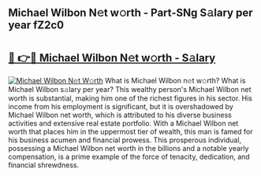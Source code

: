 ## Michael Wilbon N𝚎t w𝚘rth - Part-SNg S𝚊lary per year fZ2c0

# <h2><a href="http://gc0ken.nevu.top/?p=Michael+Wilbon">🔗 👉🔴 Michael Wilbon N𝚎t w𝚘rth - S𝚊lary</a></h2>

[![Michael Wilbon N𝚎t W𝚘rth](https://i.imgur.com/Oavwk0R.jpeg)](http://gc0ken.nevu.top/?p=Michael+Wilbon)
What is Michael Wilbon n𝚎t w𝚘rth? What is Michael Wilbon s𝚊lary per year?
This wealthy person's Michael Wilbon net worth is substantial, making him one of the richest figures in his sector. His income from his employment is significant, but it is overshadowed by Michael Wilbon net worth, which is attributed to his diverse business activities and extensive real estate portfolio. With a Michael Wilbon net worth that places him in the uppermost tier of wealth, this man is famed for his business acumen and financial prowess. This prosperous individual, possessing a Michael Wilbon net worth in the billions and a notable yearly compensation, is a prime example of the force of tenacity, dedication, and financial shrewdness.
